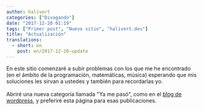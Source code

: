 ```yaml
---
author: halivert
categories: ["Divagando"]
date: "2017-12-20 01:19"
tags: ["Primer post", "Nuevo sitio", "halivert.dev"]
title: "Actualización"
translations:
  - short: en
    post: en/2017-12-20-update
---
```


En este sitio comenzaré a subir problemas con los que me he encontrado (en el
ámbito de la programación, matemáticas, música) esperando que mis soluciones les
sirvan a ustedes y también para recordarlas yo.
<br><br>
Abriré una nueva categoría llamada "Ya me pasó", como en el [blog de
wordpress][1], y preferiré esta página para esas publicaciones.

[1]: https://halivert.wordpress.com
